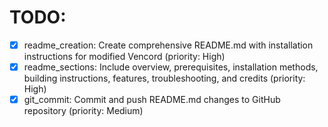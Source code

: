# TODO:

- [x] readme_creation: Create comprehensive README.md with installation instructions for modified Vencord (priority: High)
- [x] readme_sections: Include overview, prerequisites, installation methods, building instructions, features, troubleshooting, and credits (priority: High)
- [x] git_commit: Commit and push README.md changes to GitHub repository (priority: Medium)
